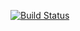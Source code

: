 [![Build Status](https://travis-ci.org/16viu09m/lab05.svg?branch=master)](https://travis-ci.org/16viu09m/lab05)

